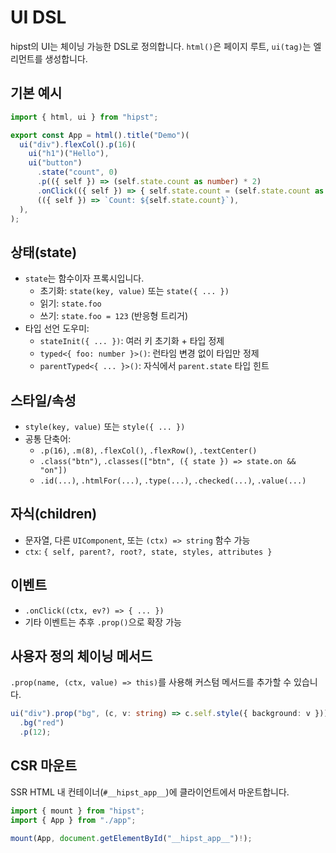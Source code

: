 # UI DSL

hipst의 UI는 체이닝 가능한 DSL로 정의합니다. `html()`은 페이지 루트, `ui(tag)`는 엘리먼트를 생성합니다.

## 기본 예시
```ts
import { html, ui } from "hipst";

export const App = html().title("Demo")(
  ui("div").flexCol().p(16)(
    ui("h1")("Hello"),
    ui("button")
      .state("count", 0)
      .p(({ self }) => (self.state.count as number) * 2)
      .onClick(({ self }) => { self.state.count = (self.state.count as number) + 1; })
      (({ self }) => `Count: ${self.state.count}`),
  ),
);
```

## 상태(state)
- `state`는 함수이자 프록시입니다.
  - 초기화: `state(key, value)` 또는 `state({ ... })`
  - 읽기: `state.foo`
  - 쓰기: `state.foo = 123` (반응형 트리거)
- 타입 선언 도우미:
  - `stateInit({ ... })`: 여러 키 초기화 + 타입 정제
  - `typed<{ foo: number }>()`: 런타임 변경 없이 타입만 정제
  - `parentTyped<{ ... }>()`: 자식에서 `parent.state` 타입 힌트

## 스타일/속성
- `style(key, value)` 또는 `style({ ... })`
- 공통 단축어:
  - `.p(16)`, `.m(8)`, `.flexCol()`, `.flexRow()`, `.textCenter()`
  - `.class("btn")`, `.classes(["btn", ({ state }) => state.on && "on"])`
  - `.id(...)`, `.htmlFor(...)`, `.type(...)`, `.checked(...)`, `.value(...)`

## 자식(children)
- 문자열, 다른 `UIComponent`, 또는 `(ctx) => string` 함수 가능
- `ctx`: `{ self, parent?, root?, state, styles, attributes }`

## 이벤트
- `.onClick((ctx, ev?) => { ... })`
- 기타 이벤트는 추후 `.prop()`으로 확장 가능

## 사용자 정의 체이닝 메서드
`.prop(name, (ctx, value) => this)`를 사용해 커스텀 메서드를 추가할 수 있습니다.
```ts
ui("div").prop("bg", (c, v: string) => c.self.style({ background: v }))
  .bg("red")
  .p(12);
```

## CSR 마운트
SSR HTML 내 컨테이너(`#__hipst_app__`)에 클라이언트에서 마운트합니다.
```ts
import { mount } from "hipst";
import { App } from "./app";

mount(App, document.getElementById("__hipst_app__")!);
```
